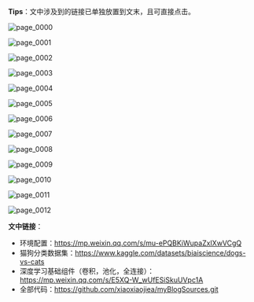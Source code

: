 **Tips**：文中涉及到的链接已单独放置到文末，且可直接点击。

![page_0000](images/page_0000.jpg)

![page_0001](images/page_0001.jpg)

![page_0002](images/page_0002.jpg)

![page_0003](images/page_0003.jpg)

![page_0004](images/page_0004.jpg)

![page_0005](images/page_0005.jpg)

![page_0006](images/page_0006.jpg)

![page_0007](images/page_0007.jpg)

![page_0008](images/page_0008.jpg)

![page_0009](images/page_0009.jpg)

![page_0010](images/page_0010.jpg)

![page_0011](images/page_0011.jpg)

![page_0012](images/page_0012.jpg)

**文中链接**：

- 环境配置：https://mp.weixin.qq.com/s/mu-ePQBKiWupaZxIXwVCgQ
- 猫狗分类数据集：https://www.kaggle.com/datasets/biaiscience/dogs-vs-cats
- 深度学习基础组件（卷积，池化，全连接）：https://mp.weixin.qq.com/s/E5XQ-W_wUfESiSkuUVpc1A
- 全部代码：https://github.com/xiaoxiaojiea/myBlogSources.git





